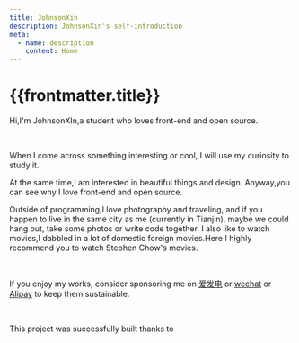 ```yaml
---
title: JohnsonXin
description: JohnsonXin's self-introduction
meta:
  - name: description
    content: Home
---
```


# {{frontmatter.title}}

Hi,I'm JohnsonXIn,a student who loves front-end and open source.

<br/>

When I come across something interesting or cool, I will use my curiosity to study it.

At the same time,I am interested in beautiful things and design.
Anyway,you can see why I love front-end and open source.

Outside of programming,I love photography and traveling, and if you happen to live in the same city as me (currently in Tianjin), maybe we could hang out, take some photos or write code together. I also like to watch movies,I dabbled in a lot of domestic foreign movies.Here I highly recommend you to watch Stephen Chow's movies.

<br/>

If you enjoy my works, consider sponsoring me on [<span class="i-mdi-light:flash" />爱发电](https://afdian.net/a/studtwork) or [<span class="i-ic:baseline-wechat" />wechat](http://cdn.reday.asia/images/202308081720863.jpg) or [<span class="i-ant-design:alipay-outlined" />Alipay](http://cdn.reday.asia/images/202308081719043.jpg) to keep them sustainable.

<br/>

This project was successfully built thanks to <div class="i-devicon:vuejs"/> <div class="i-logos:vitejs"/> <div class="i-logos:vueuse" /> <div class="i-vscode-icons:file-type-unocss" /> <div class="i-devicon:tailwindcss"/> <div class="i-radix-icons:vercel-logo"/>
